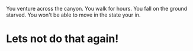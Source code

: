 You venture across the canyon. You walk for hours. You fall on the ground
starved. You won't be able to move in the state your in.


# Lets not do that again!
